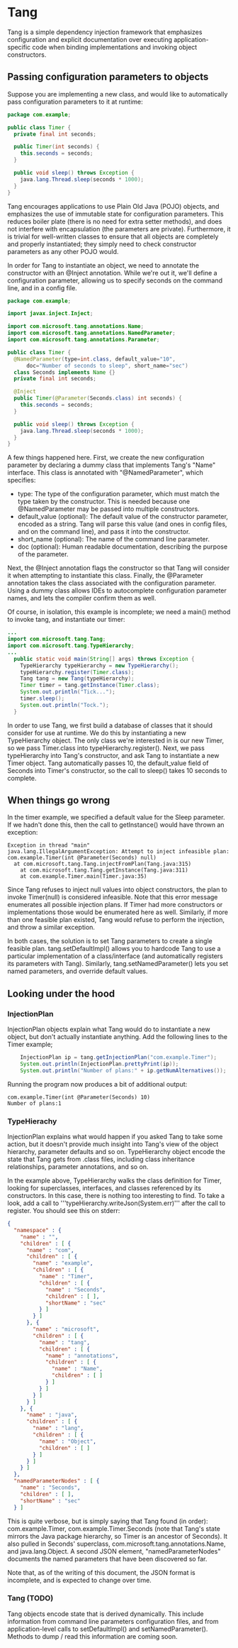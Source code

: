 Tang
====

Tang is a simple dependency injection framework that emphasizes configuration
and explicit documentation over executing application-specific code when binding
implementations and invoking object constructors.

Passing configuration parameters to objects
-------------------------------------------

Suppose you are implementing a new class, and would like to 
automatically pass configuration parameters to it at runtime:

```java
package com.example;

public class Timer {
  private final int seconds;

  public Timer(int seconds) {
    this.seconds = seconds;
  }

  public void sleep() throws Exception {
    java.lang.Thread.sleep(seconds * 1000);
  }
}
```
Tang encourages applications to use Plain Old Java (POJO) objects, and emphasizes the
use of immutable state for configuration parameters.  This reduces boiler plate (there is
no need for extra setter methods), and does not interfere with encapsulation (the 
parameters are private).  Furthermore, it is trivial for well-written classes to ensure
that all objects are completely and properly instantiated; they simply need to check 
constructor parameters as any other POJO would.

In order for Tang to instantiate an object, we need to annotate the constructor with an
@Inject annotation.  While we're out it, we'll define a configuration parameter, allowing
us to specify seconds on the command line, and in a config file.

```java
package com.example;

import javax.inject.Inject;

import com.microsoft.tang.annotations.Name;
import com.microsoft.tang.annotations.NamedParameter;
import com.microsoft.tang.annotations.Parameter;

public class Timer {
  @NamedParameter(type=int.class, default_value="10",
      doc="Number of seconds to sleep", short_name="sec")
  class Seconds implements Name {}
  private final int seconds;

  @Inject
  public Timer(@Parameter(Seconds.class) int seconds) {
    this.seconds = seconds;
  }

  public void sleep() throws Exception {
    java.lang.Thread.sleep(seconds * 1000);
  }
}
```
A few things happened here.  First, we create the new configuration parameter
by declaring a dummy class that implements Tang's "Name" interface.  This class
is annotated with "@NamedParameter", which specifies:

 * type: The type of the configuration parameter, which must match the type taken by the constructor.  This is needed because one @NamedParameter may be passed into multiple constructors.
 * default_value (optional): The default value of the constructor parameter, encoded as a string.  Tang will parse this value (and ones in config files, and on the command line), and pass it into the constructor.
 * short_name (optional): The name of the command line parameter.
 * doc (optional): Human readable documentation, describing the purpose of the parameter.

Next, the @Inject annotation flags the constructor so that Tang will consider it
when attempting to instantiate this class.  Finally, the @Parameter annotation
takes the class associated with the configuration parameter.  Using a dummy class
allows IDEs to autocomplete configuration parameter names, and lets the compiler
confirm them as well.

Of course, in isolation, this example is incomplete; we need a main() method to 
invoke tang, and instantiate our timer:

```java
...
import com.microsoft.tang.Tang;
import com.microsoft.tang.TypeHierarchy;
...
  public static void main(String[] args) throws Exception {
    TypeHierarchy typeHierarchy = new TypeHierarchy();
    typeHierarchy.register(Timer.class);
    Tang tang = new Tang(typeHierarchy);
    Timer timer = tang.getInstance(Timer.class);
    System.out.println("Tick...");
    timer.sleep();
    System.out.println("Tock.");
  }
```

In order to use Tang, we first build a database of classes that it should consider for use at runtime.
We do this by instantiating a new TypeHierarchy object.  The only class we're interested in is our new Timer,
so we pass Timer.class into typeHierarchy.register().  Next, we pass typeHierarchy into Tang's constructor,
and ask Tang to instantiate a new Timer object.  Tang automatically passes 10, the default_value field of
Seconds into Timer's constructor, so the call to sleep() takes 10 seconds to complete.

When things go wrong
--------------------
In the timer example, we specified a default value for the Sleep parameter.  If we hadn't done this, then the call
to getInstance() would have thrown an exception:
````
Exception in thread "main"
java.lang.IllegalArgumentException: Attempt to inject infeasible plan: com.example.Timer(int @Parameter(Seconds) null)
  at com.microsoft.tang.Tang.injectFromPlan(Tang.java:315)
	at com.microsoft.tang.Tang.getInstance(Tang.java:311)
	at com.example.Timer.main(Timer.java:35)
````
Since Tang refuses to inject null values into object
constructors, the plan to invoke Timer(null) is considered infeasible.  Note that this error message enumerates all
possible injection plans.  If Timer had more constructors or implementations
those would be enumerated here as well.  Similarly, if more than one feasible plan existed, Tang would refuse to perform
the injection, and throw a similar exception.

In both cases, the solution is to set Tang parameters to create a single feasible plan.  tang.setDefaultImpl() allows you
to hardcode Tang to use a particular implementation of a class/interface (and automatically registers its parameters with Tang).
Similarly, tang.setNamedParameter() lets you set named parameters, and override default values.

Looking under the hood
----------------------

### InjectionPlan

InjectionPlan objects explain what Tang would do to instantiate a new object, but don't actually instantiate anything.
Add the following lines to the Timer example;

````java
    InjectionPlan ip = tang.getInjectionPlan("com.example.Timer");
    System.out.println(InjectionPlan.prettyPrint(ip));
    System.out.println("Number of plans:" + ip.getNumAlternatives());
````

Running the program now produces a bit of additional output:
````
com.example.Timer(int @Parameter(Seconds) 10)
Number of plans:1
````

### TypeHierachy

InjectionPlan explains what would happen if you asked Tang to take some action, but it doesn't provide much insight
into Tang's view of the object hierarchy, parameter defaults and so on.  TypeHierarchy object encode
the state that Tang gets from .class files, including class inheritance relationships, parameter annotations, and so on.

In the example above, TypeHierarchy walks the class definition for Timer, looking
for superclasses, interfaces, and classes referenced by its constructors.  In this case, there is nothing too
interesting to find.  To take a look, add a call to '''typeHierarchy.writeJson(System.err)''' after the call
to register.  You should see this on stderr:

```json
{
  "namespace" : {
    "name" : "",
    "children" : [ {
      "name" : "com",
      "children" : [ {
        "name" : "example",
        "children" : [ {
          "name" : "Timer",
          "children" : [ {
            "name" : "Seconds",
            "children" : [ ],
            "shortName" : "sec"
          } ]
        } ]
      }, {
        "name" : "microsoft",
        "children" : [ {
          "name" : "tang",
          "children" : [ {
            "name" : "annotations",
            "children" : [ {
              "name" : "Name",
              "children" : [ ]
            } ]
          } ]
        } ]
      } ]
    }, {
      "name" : "java",
      "children" : [ {
        "name" : "lang",
        "children" : [ {
          "name" : "Object",
          "children" : [ ]
        } ]
      } ]
    } ]
  },
  "namedParameterNodes" : [ {
    "name" : "Seconds",
    "children" : [ ],
    "shortName" : "sec"
  } ]
```
This is quite verbose, but is simply saying that Tang found (in order): com.example.Timer,
com.example.Timer.Seconds (note that Tang's state mirrors the Java package hierarchy, so
Timer is an ancestor of Seconds).  It also pulled in Seconds' superclass,
com.microsoft.tang.annotations.Name, and java.lang.Object.  A second JSON element,
"namedParameterNodes" documents the named parameters that have been discovered so far.  

Note that, as of the writing of this document, the JSON format is incomplete, and is
expected to change over time.

### Tang (TODO)

Tang objects encode state that is derived dynamically.  This include information from
command line parameters configuration files, and from application-level calls to
setDefaultImpl() and setNamedParameter().  Methods to dump / read this information are coming soon.
